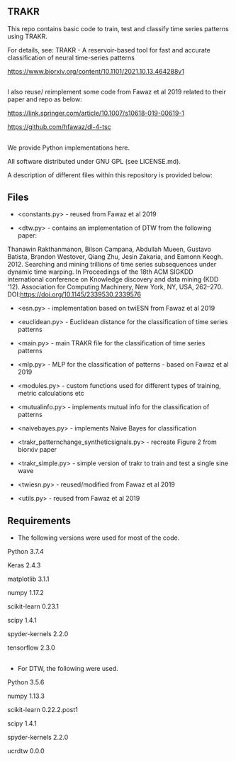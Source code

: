 ## TRAKR

This repo contains basic code to train, test and classify time series patterns using TRAKR.

For details, see: TRAKR - A reservoir-based tool for fast and accurate classification of neural time-series patterns

https://www.biorxiv.org/content/10.1101/2021.10.13.464288v1

##

I also reuse/ reimplement some code from Fawaz et al 2019 related to their paper and repo as below:

 https://link.springer.com/article/10.1007/s10618-019-00619-1 
 
 https://github.com/hfawaz/dl-4-tsc

##

We provide Python implementations here. 

All software distributed under GNU GPL (see LICENSE.md).

A description of different files within this repository is provided below:

## Files

- <constants.py> - reused from Fawaz et al 2019

- <dtw.py> - contains an implementation of DTW from the following paper:

Thanawin Rakthanmanon, Bilson Campana, Abdullah Mueen, Gustavo Batista, Brandon Westover, Qiang Zhu, Jesin Zakaria, and Eamonn Keogh. 2012. Searching and mining trillions of time series subsequences under dynamic time warping. In Proceedings of the 18th ACM SIGKDD international conference on Knowledge discovery and data mining (KDD '12). Association for Computing Machinery, New York, NY, USA, 262–270. DOI:https://doi.org/10.1145/2339530.2339576

- <esn.py> - implementation based on twiESN from Fawaz et al 2019 

- <euclidean.py> - Euclidean distance for the classification of time series patterns

- <main.py> - main TRAKR file for the classification of time series patterns

- <mlp.py> - MLP for the classification of patterns - based on Fawaz et al 2019

- <modules.py> - custom functions used for different types of training, metric calculations etc

- <mutualinfo.py> - implements mutual info for the classification of patterns

- <naivebayes.py> - implements Naive Bayes for classification

- <trakr_patternchange_syntheticsignals.py> - recreate Figure 2 from biorxiv paper

- <trakr_simple.py> - simple version of trakr to train and test a single sine wave 

- <twiesn.py> - reused/modified from Fawaz et al 2019

- <utils.py> - reused from Fawaz et al 2019

## Requirements

- The following versions were used for most of the code.

Python 3.7.4

Keras                              2.4.3

matplotlib                         3.1.1

numpy                              1.17.2

scikit-learn                       0.23.1

scipy                              1.4.1

spyder-kernels                     2.2.0

tensorflow                         2.3.0



##
- For DTW, the following were used.

Python            3.5.6 

numpy             1.13.3 

scikit-learn      0.22.2.post1

scipy             1.4.1   

spyder-kernels    2.2.0  

ucrdtw            0.0.0  











